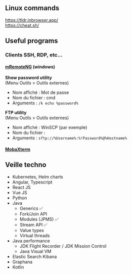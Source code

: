 ## Linux commands

https://tldr.inbrowser.app/ \
https://cheat.sh/

## Useful programs

### Clients SSH, RDP, etc...

#### [mRemoteNG](https://github.com/mRemoteNG/mRemoteNG) (windows)

**Show password utility** \
(Menu Outils > Outils externes)
* Nom affiché : Mot de passe
* Nom du fichier : cmd
* Arguments : `/k echo %password%`

**FTP utility** \
(Menu Outils > Outils externes)
* Nom affiché : WinSCP (par exemple)
* Nom du fichier : <chemin vers WinSCP.exe>
* Arguments : `sftp://%Username%:%!Password%@%Hostname%`

#### [MobaXterm](https://mobaxterm.mobatek.net/)


## Veille techno

- Kubernetes, Helm charts
- Angular, Typescript
- React JS
- Vue JS
- Python
- Java
  * Generics :white_check_mark:
  * Fork/Join API
  * Modules (JPMS) :white_check_mark: 
  * Stream API :white_check_mark:
  * Value types
  * Virtual threads
- Java performance
  * JDK Flight Recorder / JDK Mission Control
  * Java Visual VM
- Elastic Search Kibana
- Graphana
- Kotlin
